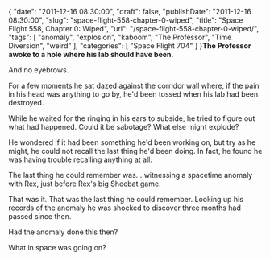 {
    "date": "2011-12-16 08:30:00",
    "draft": false,
    "publishDate": "2011-12-16 08:30:00",
    "slug": "space-flight-558-chapter-0-wiped",
    "title": "Space Flight 558, Chapter 0: Wiped",
    "url": "\/space-flight-558-chapter-0-wiped\/",
    "tags": [
        "anomaly",
        "explosion",
        "kaboom",
        "The Professor",
        "Time Diversion",
        "weird"
    ],
    "categories": [
        "Space Flight 704"
    ]
}**The Professor awoke to a hole where his lab should have been.**

And no eyebrows.

For a few moments he sat dazed against the corridor wall where, if the
pain in his head was anything to go by, he'd been tossed when his lab
had been destroyed.

While he waited for the ringing in his ears to subside, he tried to
figure out what had happened. Could it be sabotage? What else might
explode?

He wondered if it had been something he'd been working on, but try as he
might, he could not recall the last thing he'd been doing. In fact, he
found he was having trouble recalling anything at all.

The last thing he could remember was... witnessing a spacetime anomaly
with Rex, just before Rex's big Sheebat game.

That was it. That was the last thing he could remember. Looking up his
records of the anomaly he was shocked to discover three months had
passed since then.

Had the anomaly done this then?

What in space was going on?